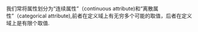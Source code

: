 我们常将属性划分为“连续属性”（continuous attribute)和“离散属性”（categorical attribute),前者在定义域上有无穷多个可能的取值，后者在定义域上是有限个取值.